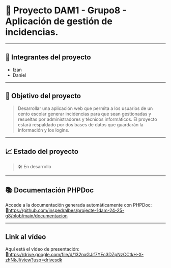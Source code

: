 # 📌 Proyecto DAM1 - Grupo8 - Aplicación de gestión de incidencias.
---

## 👥 Integrantes del proyecto
- Izan
- Daniel

---

## 🎯 Objetivo del proyecto
 
> Desarrollar una aplicación web que permita a los usuarios de un cento escolar generar incidencias para que sean gestionadas y resueltas por administradores y técnicos informáticos.
> El proyecto estará respaldado por dos bases de datos que guardarán la información y los logins.

---

## 📈 Estado del proyecto
 
> 🛠️ En desarrollo  

---

## 📚 Documentación PHPDoc
Accede a la documentación generada automáticamente con PHPDoc:  
🔗https://github.com/inspedralbes/projecte-1dam-24-25-g8/blob/main/documentacion

---


## Link al vídeo
Aquí está el vídeo de presentación:
🔗https://drive.google.com/file/d/132nxGJif7YEc3DZpNzCCtkH-X-zhNkJl/view?usp=drivesdk


